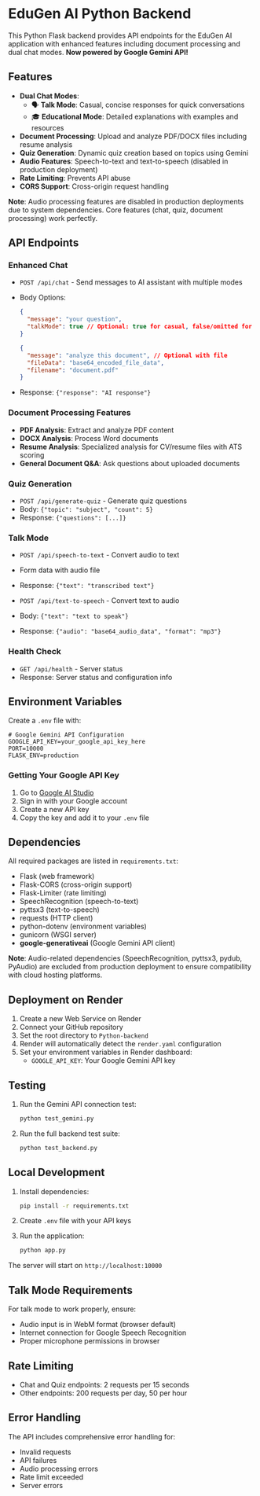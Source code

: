 # EduGen AI Python Backend

This Python Flask backend provides API endpoints for the EduGen AI application with enhanced features including document processing and dual chat modes. **Now powered by Google Gemini API!**

## Features

- **Dual Chat Modes**:
  - 🗣️ **Talk Mode**: Casual, concise responses for quick conversations
  - 🎓 **Educational Mode**: Detailed explanations with examples and resources
- **Document Processing**: Upload and analyze PDF/DOCX files including resume analysis
- **Quiz Generation**: Dynamic quiz creation based on topics using Gemini
- **Audio Features**: Speech-to-text and text-to-speech (disabled in production deployment)
- **Rate Limiting**: Prevents API abuse
- **CORS Support**: Cross-origin request handling

**Note**: Audio processing features are disabled in production deployments due to system dependencies. Core features (chat, quiz, document processing) work perfectly.

## API Endpoints

### Enhanced Chat

- `POST /api/chat` - Send messages to AI assistant with multiple modes
- Body Options:

  ```json
  {
    "message": "your question",
    "talkMode": true // Optional: true for casual, false/omitted for educational
  }
  ```

  ```json
  {
    "message": "analyze this document", // Optional with file
    "fileData": "base64_encoded_file_data",
    "filename": "document.pdf"
  }
  ```

- Response: `{"response": "AI response"}`

### Document Processing Features

- **PDF Analysis**: Extract and analyze PDF content
- **DOCX Analysis**: Process Word documents
- **Resume Analysis**: Specialized analysis for CV/resume files with ATS scoring
- **General Document Q&A**: Ask questions about uploaded documents

### Quiz Generation

- `POST /api/generate-quiz` - Generate quiz questions
- Body: `{"topic": "subject", "count": 5}`
- Response: `{"questions": [...]}`

### Talk Mode

- `POST /api/speech-to-text` - Convert audio to text
- Form data with audio file
- Response: `{"text": "transcribed text"}`

- `POST /api/text-to-speech` - Convert text to audio
- Body: `{"text": "text to speak"}`
- Response: `{"audio": "base64_audio_data", "format": "mp3"}`

### Health Check

- `GET /api/health` - Server status
- Response: Server status and configuration info

## Environment Variables

Create a `.env` file with:

```
# Google Gemini API Configuration
GOOGLE_API_KEY=your_google_api_key_here
PORT=10000
FLASK_ENV=production
```

### Getting Your Google API Key

1. Go to [Google AI Studio](https://makersuite.google.com/app/apikey)
2. Sign in with your Google account
3. Create a new API key
4. Copy the key and add it to your `.env` file

## Dependencies

All required packages are listed in `requirements.txt`:

- Flask (web framework)
- Flask-CORS (cross-origin support)
- Flask-Limiter (rate limiting)
- SpeechRecognition (speech-to-text)
- pyttsx3 (text-to-speech)
- requests (HTTP client)
- python-dotenv (environment variables)
- gunicorn (WSGI server)
- **google-generativeai** (Google Gemini API client)

**Note**: Audio-related dependencies (SpeechRecognition, pyttsx3, pydub, PyAudio) are excluded from production deployment to ensure compatibility with cloud hosting platforms.

## Deployment on Render

1. Create a new Web Service on Render
2. Connect your GitHub repository
3. Set the root directory to `Python-backend`
4. Render will automatically detect the `render.yaml` configuration
5. Set your environment variables in Render dashboard:
   - `GOOGLE_API_KEY`: Your Google Gemini API key

## Testing

1. Run the Gemini API connection test:

   ```bash
   python test_gemini.py
   ```

2. Run the full backend test suite:
   ```bash
   python test_backend.py
   ```

## Local Development

1. Install dependencies:

   ```bash
   pip install -r requirements.txt
   ```

2. Create `.env` file with your API keys

3. Run the application:
   ```bash
   python app.py
   ```

The server will start on `http://localhost:10000`

## Talk Mode Requirements

For talk mode to work properly, ensure:

- Audio input is in WebM format (browser default)
- Internet connection for Google Speech Recognition
- Proper microphone permissions in browser

## Rate Limiting

- Chat and Quiz endpoints: 2 requests per 15 seconds
- Other endpoints: 200 requests per day, 50 per hour

## Error Handling

The API includes comprehensive error handling for:

- Invalid requests
- API failures
- Audio processing errors
- Rate limit exceeded
- Server errors
